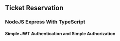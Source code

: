 ## Ticket Reservation

### NodeJS Express With TypeScript

#### Simple JWT Authentication and Simple Authorization
